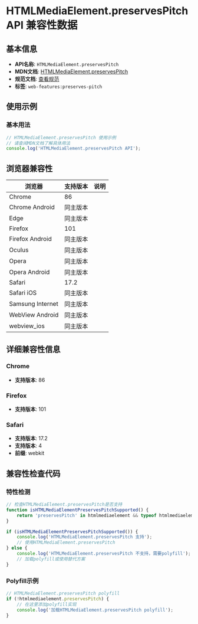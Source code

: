 # HTMLMediaElement.preservesPitch API 兼容性数据

## 基本信息

- **API名称**: `HTMLMediaElement.preservesPitch`
- **MDN文档**: [HTMLMediaElement.preservesPitch](https://developer.mozilla.org/docs/Web/API/HTMLMediaElement/preservesPitch)
- **规范文档**: [查看规范](https://html.spec.whatwg.org/multipage/media.html#dom-media-preservespitch-dev)
- **标签**: `web-features:preserves-pitch`

## 使用示例

### 基本用法

```javascript
// HTMLMediaElement.preservesPitch 使用示例
// 请查阅MDN文档了解具体用法
console.log('HTMLMediaElement.preservesPitch API');
```

## 浏览器兼容性

| 浏览器 | 支持版本 | 说明 |
|--------|----------|------|
| Chrome | 86 |  |
| Chrome Android | 同主版本 |  |
| Edge | 同主版本 |  |
| Firefox | 101 |  |
| Firefox Android | 同主版本 |  |
| Oculus | 同主版本 |  |
| Opera | 同主版本 |  |
| Opera Android | 同主版本 |  |
| Safari | 17.2 |  |
| Safari iOS | 同主版本 |  |
| Samsung Internet | 同主版本 |  |
| WebView Android | 同主版本 |  |
| webview_ios | 同主版本 |  |

## 详细兼容性信息

### Chrome

- **支持版本**: 86

### Firefox

- **支持版本**: 101

### Safari

- **支持版本**: 17.2
- **支持版本**: 4
- **前缀**: webkit

## 兼容性检查代码

### 特性检测

```javascript
// 检查HTMLMediaElement.preservesPitch是否支持
function isHTMLMediaElementPreservesPitchSupported() {
    return 'preservesPitch' in htmlmediaelement && typeof htmlmediaelement.preservesPitch === 'function';
}

if (isHTMLMediaElementPreservesPitchSupported()) {
    console.log('HTMLMediaElement.preservesPitch 支持');
    // 使用HTMLMediaElement.preservesPitch
} else {
    console.log('HTMLMediaElement.preservesPitch 不支持，需要polyfill');
    // 加载polyfill或使用替代方案
}
```

### Polyfill示例

```javascript
// HTMLMediaElement.preservesPitch polyfill
if (!htmlmediaelement.preservesPitch) {
    // 在这里添加polyfill实现
    console.log('加载HTMLMediaElement.preservesPitch polyfill');
}
```

